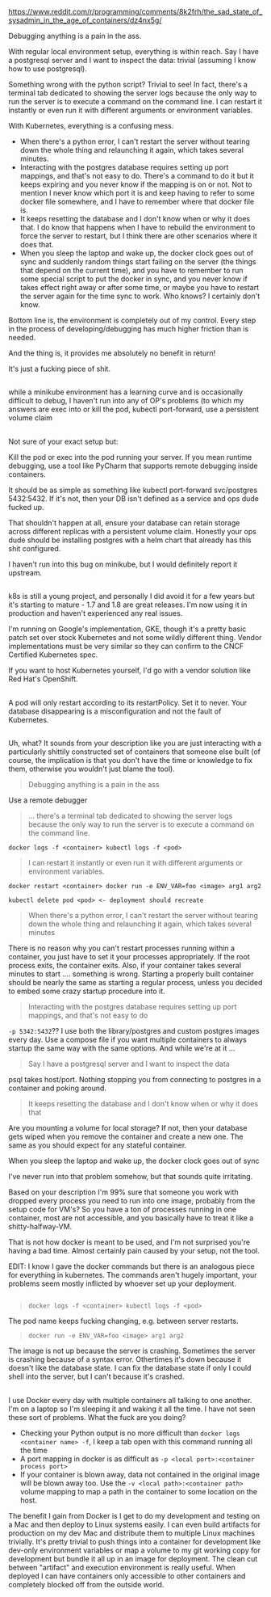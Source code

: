 https://www.reddit.com/r/programming/comments/8k2frh/the_sad_state_of_sysadmin_in_the_age_of_containers/dz4nx5g/

Debugging anything is a pain in the ass.

With regular local environment setup, everything is within reach. Say I have a postgresql server and I want to inspect the data: trivial (assuming I know how to use postgresql).

Something wrong with the python script? Trivial to see! In fact, there's a terminal tab dedicated to showing the server logs because the only way to run the server is to execute a command on the command line. I can restart it instantly or even run it with different arguments or environment variables.

With Kubernetes, everything is a confusing mess.

- When there's a python error, I can't restart the server without tearing down the whole thing and relaunching it again, which takes several minutes.
- Interacting with the postgres database requires setting up port mappings, and that's not easy to do. There's a command to do it but it keeps expiring and you never know if the mapping is on or not. Not to mention I never know which port it is and keep having to refer to some docker file somewhere, and I have to remember where that docker file is.
- It keeps resetting the database and I don't know when or why it does that. I do know that happens when I have to rebuild the environment to force the server to restart, but I think there are other scenarios where it does that.
- When you sleep the laptop and wake up, the docker clock goes out of sync and suddenly random things start failing on the server (the things that depend on the current time), and you have to remember to run some special script to put the docker in sync, and you never know if takes effect right away or after some time, or maybe you have to restart the server again for the time sync to work. Who knows? I certainly don't know.

Bottom line is, the environment is completely out of my control. Every step in the process of developing/debugging has much higher friction than is needed.

And the thing is, it provides me absolutely no benefit in return!

It's just a fucking piece of shit.

##

while a minikube environment has a learning curve and is occasionally difficult to debug, I haven't run into any of OP's problems (to which my answers are exec into or kill the pod, kubectl port-forward, use a persistent volume claim

##

Not sure of your exact setup but:

Kill the pod or exec into the pod running your server. If you mean runtime debugging, use a tool like PyCharm that supports remote debugging inside containers.

It should be as simple as something like kubectl port-forward svc/postgres 5432:5432. If it's not, then your DB isn't defined as a service and ops dude fucked up.

That shouldn't happen at all, ensure your database can retain storage across different replicas with a persistent volume claim. Honestly your ops dude should be installing postgres with a helm chart that already has this shit configured.

I haven't run into this bug on minikube, but I would definitely report it upstream.

##

k8s is still a young project, and personally I did avoid it for a few years but it's starting to mature - 1.7 and 1.8 are great releases. I'm now using it in production and haven't experienced any real issues.

I'm running on Google's implementation, GKE, though it's a pretty basic patch set over stock Kubernetes and not some wildly different thing. Vendor implementations must be very similar so they can confirm to the CNCF Certified Kubernetes spec.

If you want to host Kubernetes yourself, I'd go with a vendor solution like Red Hat's OpenShift.

##

A pod will only restart according to its restartPolicy. Set it to never. Your database disappearing is a misconfiguration and not the fault of Kubernetes.

##

Uh, what? It sounds from your description like you are just interacting with a particularly shittily constructed set of containers that someone else built (of course, the implication is that you don't have the time or knowledge to fix them, otherwise you wouldn't just blame the tool).

>Debugging anything is a pain in the ass

Use a remote debugger

>... there's a terminal tab dedicated to showing the server logs because the only way to run the server is to execute a command on the command line.

`docker logs -f <container> kubectl logs -f <pod>`

>I can restart it instantly or even run it with different arguments or environment variables.

`docker restart <container> docker run -e ENV_VAR=foo <image> arg1 arg2`

`kubectl delete pod <pod> <- deployment should recreate`

>When there's a python error, I can't restart the server without tearing down the whole thing and relaunching it again, which takes several minutes

There is no reason why you can't restart processes running within a container, you just have to set it your processes appropriately. If the root process exits, the container exits. Also, if your container takes several minutes to start .... something is wrong. Starting a properly built container should be nearly the same as starting a regular process, unless you decided to embed some crazy startup procedure into it.

>Interacting with the postgres database requires setting up port mappings, and that's not easy to do

`-p 5342:5432`?? I use both the library/postgres and custom postgres images every day. Use a compose file if you want multiple containers to always startup the same way with the same options. And while we're at it ...

>Say I have a postgresql server and I want to inspect the data

psql takes host/port. Nothing stopping you from connecting to postgres in a container and poking around.

>It keeps resetting the database and I don't know when or why it does that

Are you mounting a volume for local storage? If not, then your database gets wiped when you remove the container and create a new one. The same as you should expect for any stateful container.

When you sleep the laptop and wake up, the docker clock goes out of sync

I've never run into that problem somehow, but that sounds quite irritating.

Based on your description I'm 99% sure that someone you work with dropped every process you need to run into one image, probably from the setup code for VM's? So you have a ton of processes running in one container, most are not accessible, and you basically have to treat it like a shitty-halfway-VM.

That is not how docker is meant to be used, and I'm not surprised you're having a bad time. Almost certainly pain caused by your setup, not the tool.

EDIT: I know I gave the docker commands but there is an analogous piece for everything in kubernetes. The commands aren't hugely important, your problems seem mostly inflicted by whoever set up your deployment.

##

>`docker logs -f <container> kubectl logs -f <pod>`

The pod name keeps fucking changing, e.g. between server restarts.

>`docker run -e ENV_VAR=foo <image> arg1 arg2`

The image is not up because the server is crashing. Sometimes the server is crashing because of a syntax error. Othertimes it's down because it doesn't like the database state. I can fix the database state if only I could shell into the server, but I can't because it's crashed.

##

I use Docker every day with multiple containers all talking to one another. I'm on a laptop so I'm sleeping it and waking it all the time. I have not seen these sort of problems. What the fuck are you doing?

- Checking your Python output is no more difficult than `docker logs <container name> -f`, I keep a tab open with this command running all the time
- A port mapping in docker is as difficult as `-p <local port>:<container process port>`
- If your container is blown away, data not contained in the original image will be blown away too. Use the `-v <local path>:<container path>` volume mapping to map a path in the container to some location on the host.

The benefit I gain from Docker is I get to do my development and testing on a Mac and then deploy to Linux systems easily. I can even build artifacts for production on my dev Mac and distribute them to multiple Linux machines trivially. It's pretty trivial to push things into a container for development like dev-only environment variables or map a volume to my git working copy for development but bundle it all up in an image for deployment. The clean cut between "artifact" and execution environment is really useful. When deployed I can have containers only accessible to other containers and completely blocked off from the outside world.